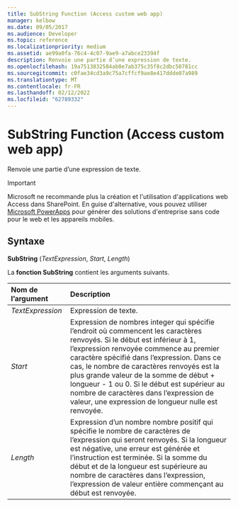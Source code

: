 ```yaml
---
title: SubString Function (Access custom web app)
manager: kelbow
ms.date: 09/05/2017
ms.audience: Developer
ms.topic: reference
ms.localizationpriority: medium
ms.assetid: ae99a0fa-76c4-4c07-9ae9-a7abce23394f
description: Renvoie une partie d’une expression de texte.
ms.openlocfilehash: 19a7513832584ab0e7ab375c35f8c2dbc50781cc
ms.sourcegitcommit: c0fae34cd3a9c75a7cffcf9ae8e417ddde07a989
ms.translationtype: MT
ms.contentlocale: fr-FR
ms.lasthandoff: 02/12/2022
ms.locfileid: "62789332"
---
```

# <a name="substring-function-access-custom-web-app"></a>SubString Function (Access custom web app)

Renvoie une partie d’une expression de texte.
  
> [!IMPORTANT]
> Microsoft ne recommande plus la création et l'utilisation d'applications web Access dans SharePoint. En guise d'alternative, vous pouvez utiliser [Microsoft PowerApps](https://powerapps.microsoft.com/) pour générer des solutions d'entreprise sans code pour le web et les appareils mobiles. 
  
## <a name="syntax"></a>Syntaxe

 **SubString** (*TextExpression*, *Start*, *Length*) 
  
La **fonction SubString** contient les arguments suivants. 
  
|**Nom de l’argument**|**Description**|
|:-----|:-----|
| *TextExpression*  <br/> |Expression de texte. |
| *Start*  <br/> |Expression de nombres integer qui spécifie l’endroit où commencent les caractères renvoyés. Si le début est inférieur à 1, l’expression renvoyée commence au premier caractère spécifié dans l’expression. Dans ce cas, le nombre de caractères renvoyés est la plus grande valeur de la somme de début + longueur - 1 ou 0. Si le début est supérieur au nombre de caractères dans l’expression de valeur, une expression de longueur nulle est renvoyée. |
| *Length*  <br/> |Expression d’un nombre nombre positif qui spécifie le nombre de caractères de l’expression qui seront renvoyés. Si la longueur est négative, une erreur est générée et l’instruction est terminée. Si la somme du début et de la longueur est supérieure au nombre de caractères dans l’expression, l’expression de valeur entière commençant au début est renvoyée. |
   

